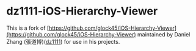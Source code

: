 dz1111-iOS-Hierarchy-Viewer
===========================

This is a fork of [https://github.com/glock45/iOS-Hierarchy-Viewer](https://github.com/glock45/iOS-Hierarchy-Viewer) maintained by Daniel Zhang (張道博)([dz1111](https://github.com/dz1111)) for use in his projects.